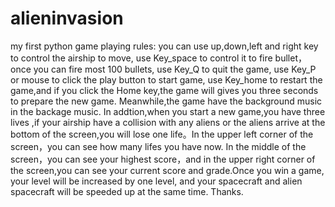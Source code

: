 # alieninvasion
my first python game
playing rules:
    you can use up,down,left and right key to control the airship to move,
            use Key_space to control it to fire bullet，once you can fire most 100 bullets,
            use Key_Q to quit the game,
            use Key_P or mouse to click the play button to start game,
            use Key_home to restart the game,and if you click the Home key,the game will gives you three seconds to prepare the new game.
      Meanwhile,the game have the background music in the backage music.
      In addtion,when you start a new game,you have three lives ,if your airship have a collision with any aliens or the aliens arrive
    at the bottom of the screen,you will lose one life。In the upper left corner of the screen，you can see how many lifes you have now.
    In the middle of the screen，you can see your highest score，and in the upper right corner of the screen,you can see your current 
    score and grade.Once you win a game, your level will be increased by one level, and your spacecraft and alien spacecraft will
    be speeded up at the same time.
    Thanks.
